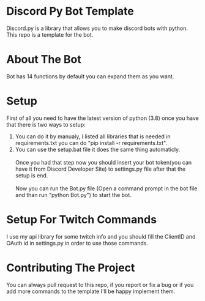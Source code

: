 # Discord Py Bot Template
Discord.py is a library that allows you to make discord bots with python. This repo is a template for the bot.

# About The Bot
Bot has 14 functions by default you can expand them as you want.

# Setup
First of all you need to have the latest version of python (3.8) once you have that there is two ways to setup: <br />
1) You can do it by manualy, I listed all libraries that is needed in requirements.txt you can do "pip install -r requirements.txt".  <br />
2) You can use the setup.bat file it does the same thing automaticly. <br /> <br />
Once you had that step now you should insert your bot token(you can have it from Discord Developer Site) to settings.py file after that the setup is end. <br /> <br />
Now you can run the Bot.py file (Open a command prompt in the bot file and than run "python Bot.py") to start the bot. <br />

# Setup For Twitch Commands
I use my api library for some twitch info and you should fill the ClientID and OAuth id in settings.py in order to use those commands.

# Contributing The Project
You can always pull request to this repo, if you report or fix a bug or if you add more commands to the template I'll be happy implement them. 


